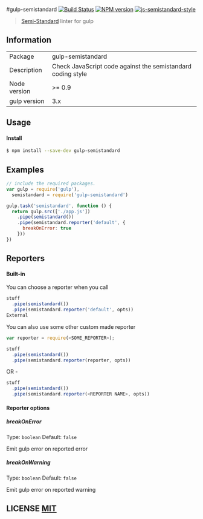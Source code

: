 #gulp-semistandard
[![Build Status](https://travis-ci.org/nebez/gulp-semistandard.svg)](https://travis-ci.org/nebez/gulp-semistandard)
[![NPM version](https://badge.fury.io/js/gulp-semistandard.png)](http://badge.fury.io/js/gulp-semistandard)
[![js-semistandard-style](https://img.shields.io/badge/code%20style-semistandard-brightgreen.svg?style=flat-square)](https://github.com/Flet/semistandard)

> [Semi-Standard](https://github.com/Flet/semistandard/) linter for gulp

## Information

<table>
<tr>
<td>Package</td><td>gulp-semistandard</td>
</tr>
<tr>
<td>Description</td>
<td>Check JavaScript code against the semistandard coding style</td>
</tr>
<tr>
<td>Node version</td>
<td>>= 0.9</td>
</tr>
<tr>
<td>gulp version</td>
<td>3.x</td>
</tr>
</table>

## Usage

#### Install

```sh
$ npm install --save-dev gulp-semistandard
```

## Examples

```javascript
// include the required packages.
var gulp = require('gulp'),
  semistandard = require('gulp-semistandard')

gulp.task('semistandard', function () {
  return gulp.src(['./app.js'])
    .pipe(semistandard())
    .pipe(semistandard.reporter('default', {
      breakOnError: true
    }))
})
```

## Reporters

#### Built-in

You can choose a reporter when you call
````javascript
stuff
  .pipe(semistandard())
  .pipe(semistandard.reporter('default', opts))
External
````

You can also use some other custom made reporter
````javascript
var reporter = require(<SOME_REPORTER>);

stuff
  .pipe(semistandard())
  .pipe(semistandard.reporter(reporter, opts))
````
OR -
````javascript
stuff
  .pipe(semistandard())
  .pipe(semistandard.reporter(<REPORTER NAME>, opts))
````
#### Reporter options

##### breakOnError

Type: `boolean`
Default: `false`

Emit gulp error on reported error

##### breakOnWarning

Type: `boolean`
Default: `false`

Emit gulp error on reported warning


## LICENSE [MIT](LICENSE)
